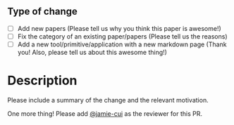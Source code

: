 ## Type of change

- [ ] Add new papers (Please tell us why you think this paper is awesome!)
- [ ] Fix the category of an existing paper/papers (Please tell us the reasons)
- [ ] Add a new tool/primitive/application with a new markdown page (Thank you! Also, please tell us about this awesome thing!)

# Description

Please include a summary of the change and the relevant motivation. 

One more thing! Please add [@jamie-cui](https://www.github.com/jamie-cui) as the reviewer for this PR.
